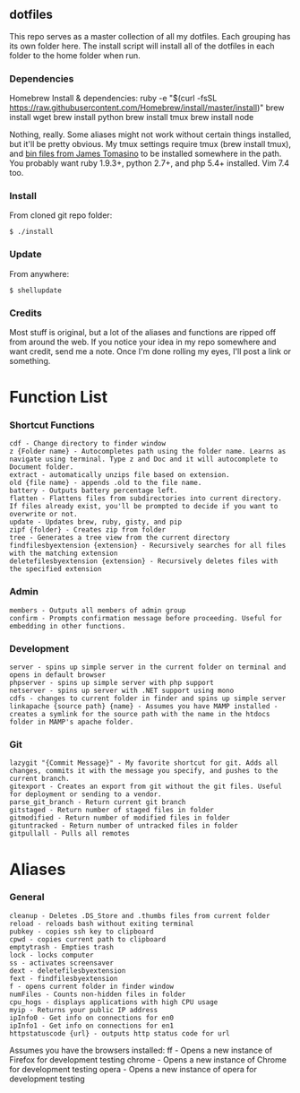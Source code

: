 ## dotfiles ##

This repo serves as a master collection of all my dotfiles. Each grouping has its own folder here. The install script will install all of the dotfiles in each folder to the home folder when run.

### Dependencies ###

Homebrew Install & dependencies:
ruby -e "$(curl -fsSL https://raw.githubusercontent.com/Homebrew/install/master/install)"
brew install wget
brew install python
brew install tmux
brew install node


Nothing, really. Some aliases might not work without certain things installed, but it'll be pretty obvious. My tmux settings require tmux (brew install tmux), and [bin files from James Tomasino](https://github.com/jamestomasino/bin) to be installed somewhere in the path. You probably want ruby 1.9.3+, python 2.7+, and php 5.4+ installed. Vim 7.4 too. 

### Install ###

From cloned git repo folder:

    $ ./install

### Update ###

From anywhere:

    $ shellupdate
   
### Credits ####

Most stuff is original, but a lot of the aliases and functions are ripped off from around the web. If you notice your idea in my repo somewhere and want credit, send me a note. Once I'm done rolling my eyes, I'll post a link or something.

# Function List

### Shortcut Functions ###

    cdf - Change directory to finder window
    z {Folder name} - Autocompletes path using the folder name. Learns as navigate using terminal. Type z and Doc and it will autocomplete to Document folder.
    extract - automatically unzips file based on extension.
    old {file name} - appends .old to the file name.
    battery - Outputs battery percentage left.
    flatten - Flattens files from subdirectories into current directory. If files already exist, you'll be prompted to decide if you want to overwrite or not. 
    update - Updates brew, ruby, gisty, and pip
    zipf {folder} - Creates zip from folder
    tree - Generates a tree view from the current directory
    findfilesbyextension {extension} - Recursively searches for all files with the matching extension
    deletefilesbyextension {extension} - Recursively deletes files with the specified extension

### Admin ###

    members - Outputs all members of admin group
    confirm - Prompts confirmation message before proceeding. Useful for embedding in other functions.

### Development ###

    server - spins up simple server in the current folder on terminal and opens in default browser
    phpserver - spins up simple server with php support
    netserver - spins up server with .NET support using mono
    cdfs - changes to current folder in finder and spins up simple server 
    linkapache {source path} {name} - Assumes you have MAMP installed - creates a symlink for the source path with the name in the htdocs folder in MAMP's apache folder.


### Git ###

    lazygit "{Commit Message}" - My favorite shortcut for git. Adds all changes, commits it with the message you specify, and pushes to the current branch.
    gitexport - Creates an export from git without the git files. Useful for deployment or sending to a vendor.
    parse_git_branch - Return current git branch
    gitstaged - Return number of staged files in folder
    gitmodified - Return number of modified files in folder
    gituntracked - Return number of untracked files in folder
    gitpullall - Pulls all remotes

# Aliases

### General ###

    cleanup - Deletes .DS_Store and .thumbs files from current folder
    reload - reloads bash without exiting terminal
    pubkey - copies ssh key to clipboard
    cpwd - copies current path to clipboard
    emptytrash - Empties trash 
    lock - locks computer
    ss - activates screensaver
    dext - deletefilesbyextension
    fext - findfilesbyextension
    f - opens current folder in finder window
    numFiles - Counts non-hidden files in folder
    cpu_hogs - displays applications with high CPU usage
    myip - Returns your public IP address
    ipInfo0 - Get info on connections for en0
    ipInfo1 - Get info on connections for en1
    httpstatuscode {url} - outputs http status code for url

 Assumes you have the browsers installed:
    ff - Opens a new instance of Firefox for development testing
    chrome - Opens a new instance of Chrome for development testing
    opera - Opens a new instance of opera for development testing 